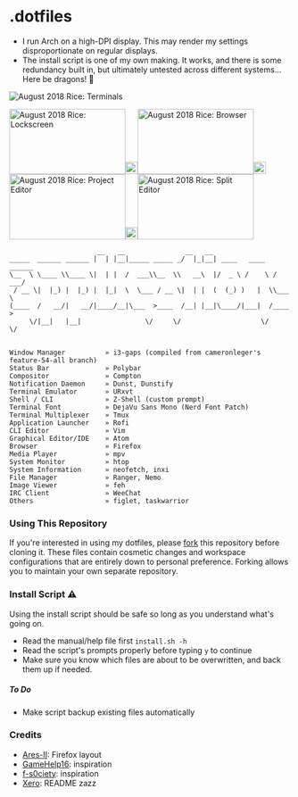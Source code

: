 # .dotfiles

* I run Arch on a high-DPI display. This may render my settings disproportionate on regular displays.
* The install script is one of my own making. It works, and there is some redundancy built in, but ultimately untested across different systems...  
Here be dragons! :dragon_face:

![August 2018 Rice: Terminals](https://user-images.githubusercontent.com/28808441/43341696-9384f5a4-91e0-11e8-99e8-a9da34ce3482.png)

<img src="https://user-images.githubusercontent.com/28808441/43340751-9f702440-91dd-11e8-9c57-046f975ed1dd.png" alt="August 2018 Rice: Lockscreen" width="208" height="117" /><img src="https://upload.wikimedia.org/wikipedia/commons/c/ca/1x1.png" width="22" height="22" /><img src="https://user-images.githubusercontent.com/28808441/43340752-9f9d01f4-91dd-11e8-9594-f28f0e448c7c.png" alt="August 2018 Rice: Browser" width="208" height="117" /><img src="https://upload.wikimedia.org/wikipedia/commons/c/ca/1x1.png" width="22" height="22" /><img src="https://user-images.githubusercontent.com/28808441/43340753-9fc291e4-91dd-11e8-9ba1-c576ec4b0fc9.png" alt="August 2018 Rice: Project Editor" width="208" height="117" /><img src="https://upload.wikimedia.org/wikipedia/commons/c/ca/1x1.png" width="22" height="22" /><img src="https://user-images.githubusercontent.com/28808441/43340754-9fe479d0-91dd-11e8-98bd-6f8f7cf9c4b4.png" alt="August 2018 Rice: Split Editor" width="208" height="117" />

```
                      __   __               __   __
_____  ______ ______ |  | |__|_____ _____ _/  |_|__| ____   ____   ______
\__  \ \____ \\____ \|  | |  /  ___\\__  \\   __\  |/  _ \ /    \ /  ___/
 / __ \|  |_) |  |_) |  |_|  \  \___ / __ \|  | |  (  (_) )   |  \\___ \
(____  /   __/|   __/|____/__|\___  >____  /__| |__|\____/|___|  /____  >
     \/|__|   |__|                \/     \/                    \/     \/


Window Manager          » i3-gaps (compiled from cameronleger's feature-54-all branch)
Status Bar              » Polybar
Compositor              » Compton
Notification Daemon     » Dunst, Dunstify
Terminal Emulator       » URxvt
Shell / CLI             » Z-Shell (custom prompt)
Terminal Font           » DejaVu Sans Mono (Nerd Font Patch)
Terminal Multiplexer    » Tmux
Application Launcher    » Rofi
CLI Editor              » Vim
Graphical Editor/IDE    » Atom
Browser                 » Firefox
Media Player            » mpv
System Monitor          » htop
System Information      » neofetch, inxi
File Manager            » Ranger, Nemo
Image Viewer            » feh
IRC Client              » WeeChat
Others                  » figlet, taskwarrior
```

### Using This Repository
If you're interested in using my dotfiles, please [fork](https://github.com/Chris-1101/dotfiles/fork) this repository before cloning it. These files contain cosmetic changes and workspace configurations that are entirely down to personal preference. Forking allows you to maintain your own separate repository.

### Install Script :warning:
Using the install script should be safe so long as you understand what's going on.
* Read the manual/help file first `install.sh -h`
* Read the script's prompts properly before typing `y` to continue
* Make sure you know which files are about to be overwritten, and back them up if needed.

##### To Do
* Make script backup existing files automatically

<!-- keybinds, notes on functionality (ctrl-t) -->

### Credits
* [Ares-II](https://github.com/Ares-II/Dotfiles): Firefox layout
* [GameHelp16](https://www.reddit.com/r/unixporn/comments/5tffxu/bspwm_polybar_trying_to_get_a_modern_look/): inspiration
* [f-s0ciety](https://www.deviantart.com/f-s0ciety): inspiration
* [Xero](https://github.com/xero/dotfiles): README zazz
